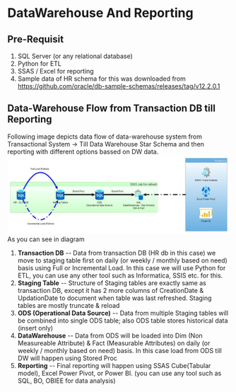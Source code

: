 # DataWarehouse And Reporting
## Pre-Requisit
1. SQL Server (or any relational database)
2. Python for ETL
3. SSAS / Excel for reporting
4. Sample data of HR schema for this was downloaded from https://github.com/oracle/db-sample-schemas/releases/tag/v12.2.0.1
## Data-Warehouse Flow from Transaction DB till Reporting
Following image depicts data flow of data-warehouse system from Transactional System -> Till Data Warehouse Star Schema and then reporting with different options bassed on DW data.
<img src="DW_Flow_Diagram.jpg" alt="Italian Trulli">
As you can see in diagram 
1. **Transaction DB** -- Data from transaction DB (HR db in this case) we move to staging table first on daily (or weekly / monthly based on need) basis using Full or Incremental Load. In this case we will use Python for ETL, you can use any other tool such as Informatica, SSIS etc. for this.
2. **Staging Table** -- Structure of Staging tables are exactly same as transaction DB, except it has 2 more columns of CreationDate & UpdationDate to document when table was last refreshed. Staging tables are mostly truncate & reload
3. **ODS (Operational Data Source)** -- Data from multiple Staging tables will be combined into single ODS table; also ODS table stores historical data (insert only)
4. **DataWarehouse** -- Data from ODS will be loaded into Dim (Non Measureable Attribute) & Fact (Measurable Attributes) on daily (or weekly / monthly based on need) basis. In this case load from ODS till DW will happen using Stored Proc
5. **Reporting** -- Final reporting will happen using SSAS Cube(Tabular model), Excel Power Pivot, or Power BI. (you can use any tool such as SQL, BO, OBIEE for data analysis)
